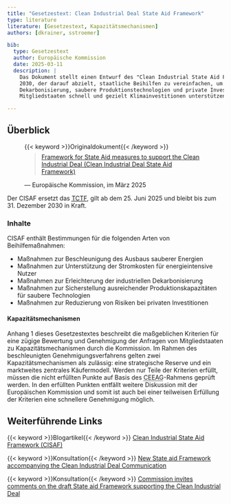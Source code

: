 ```yaml
---
title: "Gesetzestext: Clean Industrial Deal State Aid Framework"
type: literature
literature: [Gesetzestext, Kapazitätsmechanismen]
authors: [dkrainer, sstroemer]

bib:
  type: Gesetzestext
  author: Europäische Kommission
  date: 2025-03-11
  description: |
    Das Dokument stellt einen Entwurf des "Clean Industrial State Aid Framework" (CISAF) vor - einen EU‑Rahmen bis Ende
    2030, der darauf abzielt, staatliche Beihilfen zu vereinfachen, um erneuerbare Energien, industrielle
    Dekarbonisierung, saubere Produktionstechnologien und private Investitionen zu fördern und beschreibt wie
    Mitgliedstaaten schnell und gezielt Klimainvestitionen unterstützen können.

---
```


## Überblick
<!-- CISAF Draft: https://competition-policy.ec.europa.eu/document/download/45b532ce-53fb-4907-975c-79edaa31a166_en?filename=2025_CISAF_draft_EC_communication.pdf-->
<figure>
    {{< keyword >}}Originaldokument{{< /keyword >}}
    <blockquote style="margin-top: 0.5em;">
        <a href="https://eur-lex.europa.eu/eli/C/2025/3602/oj#ntr1-C_202503602EN.003701-E0001" target="_blank">
            Framework for State Aid measures to support the Clean Industrial Deal (Clean Industrial Deal State Aid Framework)
        </a>
    </blockquote>
    <figcaption>— Europäische Kommission, im März 2025</figcaption>
</figure>

Der CISAF ersetzt das [<abbr title="Temporary Crisis and Transition Framework">TCTF</abbr>](https://competition-policy.ec.europa.eu/state-aid/legislation/temporary-crisis-and-transition-framework_en), gilt ab dem 25. Juni 2025 und bleibt bis zum 31. Dezember 2030 in Kraft.

### Inhalte

CISAF enthält Bestimmungen für die folgenden Arten von Beihilfemaßnahmen:

- Maßnahmen zur Beschleunigung des Ausbaus sauberer Energien
- Maßnahmen zur Unterstützung der Stromkosten für energieintensive Nutzer
- Maßnahmen zur Erleichterung der industriellen Dekarbonisierung
- Maßnahmen zur Sicherstellung ausreichender Produktionskapazitäten für saubere Technologien
- Maßnahmen zur Reduzierung von Risiken bei privaten Investitionen

#### Kapazitätsmechanismen

Anhang 1 dieses Gesetzestextes beschreibt die maßgeblichen Kriterien für eine zügige Bewertung und Genehmigung der Anfragen von Mitgliedstaaten zu Kapazitätsmechanismen durch die Kommission. Im Rahmen des beschleunigten Genehmigungsverfahrens gelten zwei Kapazitätsmechanismen als zulässig: eine strategische Reserve und ein marktweites zentrales Käufermodell. 
Werden nur Teile der Kriterien erfüllt, müssen die nicht erfüllten Punkte auf Basis des <abbr title="Climate, Energy and Environmental Aid Guidelines">CEEAG</abbr>-Rahmens geprüft werden. In den erfüllten Punkten entfällt weitere Diskussion mit der Europäischen Kommission und somit ist auch bei einer teilweisen Erfüllung der Kriterien eine schnellere Genehmigung möglich.

## Weiterführende Links

{{< keyword >}}Blogartikel{{< /keyword >}} [Clean Industrial State Aid Framework (CISAF)](https://competition-policy.ec.europa.eu/about/contribution-clean-just-and-competitive-transition/draft-clean-industrial-state-aid-framework-cisaf_en)

{{< keyword >}}Konsultation{{< /keyword >}} [New State aid Framework accompanying the Clean Industrial Deal Communication](https://competition-policy.ec.europa.eu/public-consultations/2025-cisaf_en)

{{< keyword >}}Konsultation{{< /keyword >}} [Commission invites comments on the draft State aid Framework supporting the Clean Industrial Deal](https://ec.europa.eu/commission/presscorner/detail/en/ip_25_652)
